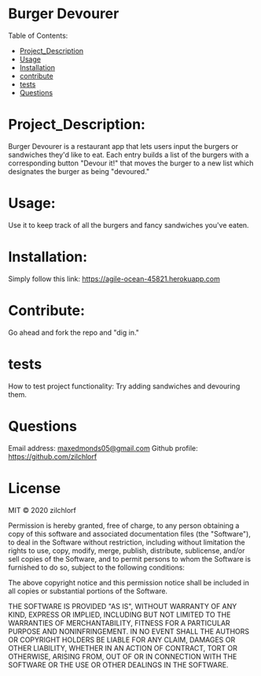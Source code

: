 
# Burger Devourer
Table of Contents:
        
- [Project_Description](#Project_Description)
- [Usage](#usage)
- [Installation](#installation)
- [contribute](#contribute)
- [tests](#tests)
- [Questions](#Questions)


# Project_Description:
Burger Devourer is a restaurant app that lets users input the burgers or sandwiches they'd like to eat. Each entry builds a list of the burgers with a corresponding button "Devour it!" that moves the burger to a new list which designates the burger as being "devoured." 

# Usage:
 Use it to keep track of all the burgers and fancy sandwiches you've eaten. 

# Installation:
 Simply follow this link: https://agile-ocean-45821.herokuapp.com 

# Contribute:
 Go ahead and fork the repo and "dig in." 

# tests
How to test project functionality: Try adding sandwiches and devouring them. 

# Questions
Email address: maxedmonds05@gmail.com
Github profile: https://github.com/zilchlorf

# License
MIT © 2020 zilchlorf

Permission is hereby granted, free of charge, to any person obtaining a copy of this software and associated documentation files (the "Software"), to deal in the Software without restriction, including without limitation the rights to use, copy, modify, merge, publish, distribute, sublicense, and/or sell copies of the Software, and to permit persons to whom the Software is furnished to do so, subject to the following conditions:

The above copyright notice and this permission notice shall be included in all copies or substantial portions of the Software.

THE SOFTWARE IS PROVIDED "AS IS", WITHOUT WARRANTY OF ANY KIND, EXPRESS OR IMPLIED, INCLUDING BUT NOT LIMITED TO THE WARRANTIES OF MERCHANTABILITY, FITNESS FOR A PARTICULAR PURPOSE AND NONINFRINGEMENT. IN NO EVENT SHALL THE AUTHORS OR COPYRIGHT HOLDERS BE LIABLE FOR ANY CLAIM, DAMAGES OR OTHER LIABILITY, WHETHER IN AN ACTION OF CONTRACT, TORT OR OTHERWISE, ARISING FROM, OUT OF OR IN CONNECTION WITH THE SOFTWARE OR THE USE OR OTHER DEALINGS IN THE SOFTWARE.
        